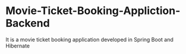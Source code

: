 # Movie-Ticket-Booking-Appliction-Backend
It is a movie ticket booking application developed in Spring Boot and Hibernate
